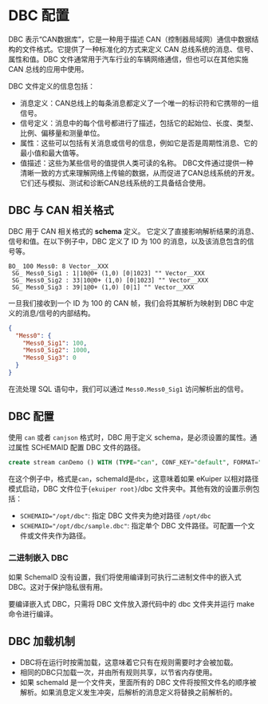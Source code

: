 # DBC 配置

DBC 表示“CAN数据库”，它是一种用于描述 CAN（控制器局域网）通信中数据结构的文件格式。它提供了一种标准化的方式来定义 CAN 总线系统的消息、信号、属性和值。DBC 文件通常用于汽车行业的车辆网络通信，但也可以在其他实施 CAN 总线的应用中使用。

DBC 文件定义的信息包括：

- 消息定义：CAN总线上的每条消息都定义了一个唯一的标识符和它携带的一组信号。
- 信号定义：消息中的每个信号都进行了描述，包括它的起始位、长度、类型、比例、偏移量和测量单位。
- 属性：这些可以包括有关消息或信号的信息，例如它是否是周期性消息、它的最小值和最大值等。
- 值描述：这些为某些信号的值提供人类可读的名称。 DBC文件通过提供一种清晰一致的方式来理解网络上传输的数据，从而促进了CAN总线系统的开发。它们还与模拟、测试和诊断CAN总线系统的工具备结合使用。

## DBC 与 CAN 相关格式

DBC 用于 CAN 相关格式的 **schema** 定义。 它定义了直接影响解析结果的消息、信号和值。在以下例子中，DBC 定义了 ID 为 100 的消息，以及该消息包含的信号等。

```dbc
BO_ 100 Mess0: 8 Vector__XXX
 SG_ Mess0_Sig1 : 1|10@0+ (1,0) [0|1023] "" Vector__XXX
 SG_ Mess0_Sig2 : 33|10@0+ (1,0) [0|1023] "" Vector__XXX
 SG_ Mess0_Sig3 : 39|1@0+ (1,0) [0|1] "" Vector__XXX
```

一旦我们接收到一个 ID 为 100 的 CAN 帧，我们会将其解析为映射到 DBC 中定义的消息/信号的内部结构。

```json
{
  "Mess0": {
    "Mess0_Sig1": 100,
    "Mess0_Sig2": 1000,
    "Mess0_Sig3": 0
  }
}
```

在流处理 SQL 语句中，我们可以通过 `Mess0.Mess0_Sig1` 访问解析出的信号。

## DBC 配置

使用 `can` 或者 `canjson` 格式时，DBC 用于定义 schema，是必须设置的属性。通过属性 SCHEMAID 配置 DBC 文件的路径。

```sql
create stream canDemo () WITH (TYPE="can", CONF_KEY="default", FORMAT="can", SHARED="true", SCHEMAID="dbc")
```

在这个例子中，格式是`can`，schemaId是`dbc`，这意味着如果 eKuiper 以相对路径模式启动，DBC 文件位于`{ekuiper root}`/dbc 文件夹中。其他有效的设置示例包括：

- `SCHEMAID="/opt/dbc"`: 指定 DBC 文件夹为绝对路径 `/opt/dbc`
- `SCHEMAID="/opt/dbc/sample.dbc"`: 指定单个 DBC 文件路径。可配置一个文件或文件夹作为路径。

### 二进制嵌入 DBC

如果 SchemaID 没有设置，我们将使用编译到可执行二进制文件中的嵌入式 DBC。这对于保护隐私很有用。

要编译嵌入式 DBC，只需将 DBC 文件放入源代码中的 dbc 文件夹并运行 make 命令进行编译。

## DBC 加载机制

- DBC将在运行时按需加载，这意味着它只有在规则需要时才会被加载。
- 相同的DBC只加载一次，并由所有规则共享，以节省内存使用。
- 如果 schemaId 是一个文件夹，里面所有的 DBC 文件将按照文件名的顺序被解析。如果消息定义发生冲突，后解析的消息定义将替换之前解析的。

